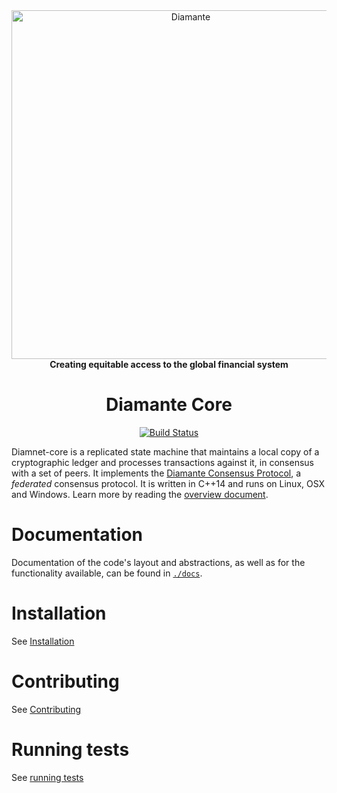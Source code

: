 <div align="center">
<a href="https://www.diamante.io"><img alt="Diamante" src="https://diam-ico.s3.us-west-1.amazonaws.com/DiamanteLogoCompleteBlack.png" width="558" /></a> 
<br/>
<strong>Creating equitable access to the global financial system</strong>
<h1>Diamante Core</h1>
</div>
<p align="center">
<a href="https://travis-ci.org/diamnet/diamnet-core"><img alt="Build Status" src="https://travis-ci.org/diamnet/diamnet-core.svg?branch=auto" /></a>
</p>

Diamnet-core is a replicated state machine that maintains a local copy of a cryptographic ledger and processes transactions against it, in consensus with a set of peers.
It implements the [Diamante Consensus Protocol](https://github.com/diamante-io/Diamante-Net-Core/blob/master/src/scp/readme.md), a _federated_ consensus protocol.
It is written in C++14 and runs on Linux, OSX and Windows.
Learn more by reading the [overview document](https://github.com/diamante-io/Diamante-Net-Core/master/docs/readme.md).

# Documentation

Documentation of the code's layout and abstractions, as well as for the
functionality available, can be found in
[`./docs`](https://github.com/diamante-io/Diamante-Net-Core/master/docs).

# Installation

See [Installation](./INSTALL.md)

# Contributing

See [Contributing](./CONTRIBUTING.md)

# Running tests

See [running tests](./CONTRIBUTING.md#running-tests)
